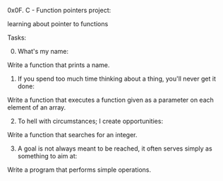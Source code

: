0x0F. C - Function pointers project:

learning about pointer to functions


Tasks:

0. What's my name:

Write a function that prints a name.

1. If you spend too much time thinking about a thing, you'll never get it done:

Write a function that executes a function given as a parameter on each element of an array.

2. To hell with circumstances; I create opportunities:

Write a function that searches for an integer.

3. A goal is not always meant to be reached, it often serves simply as something to aim at:

Write a program that performs simple operations.
